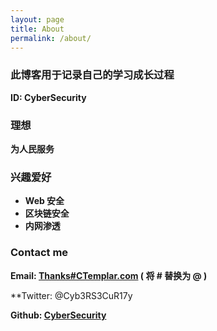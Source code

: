 ```yaml
---
layout: page
title: About
permalink: /about/
---
```


### 此博客用于记录自己的学习成长过程

**ID: CyberSecurity**  

### 理想

**为人民服务**

### 兴趣爱好

* **Web 安全**
* **区块链安全**
* **内网渗透**

### Contact me

**Email: [Thanks#CTemplar.com](mailto:thanks@ctemplar.com) ( 将 # 替换为 @ )**   

**Twitter: @Cyb3RS3CuR17y

**Github: [CyberSecurity](https://github.com/CyberSecur1ty)**   
